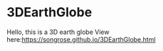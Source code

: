 # 3DEarthGlobe
Hello, this is a 3D earth globe
View here:https://songrose.github.io/3DEarthGlobe.html
